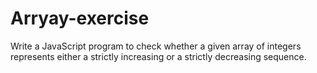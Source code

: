 # Arryay-exercise
Write a JavaScript program to check whether a given array of integers represents either a strictly increasing or a strictly decreasing sequence.
